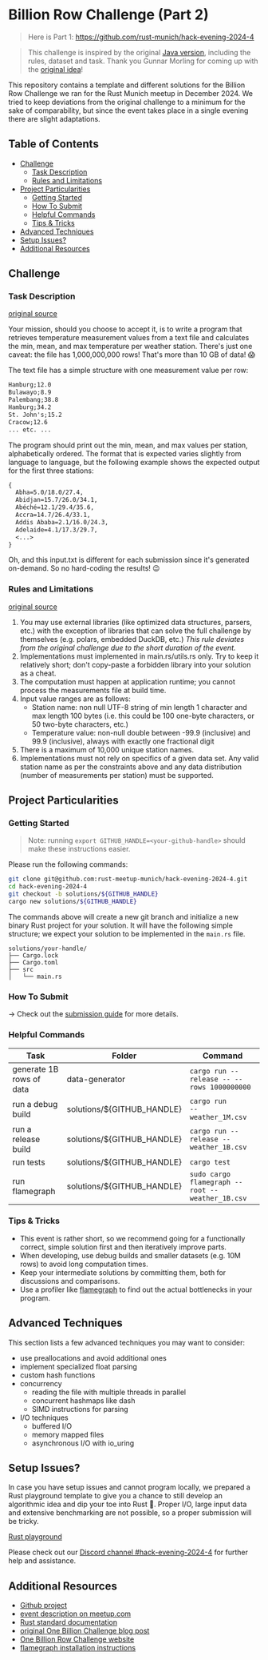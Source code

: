 # Billion Row Challenge (Part 2) <!-- omit in toc -->

> Here is Part 1: https://github.com/rust-munich/hack-evening-2024-4


> This challenge is inspired by the original [Java version](https://1brc.dev/), including the rules,
> dataset and task. Thank you Gunnar Morling for coming up with the
> [original idea](https://www.morling.dev/blog/one-billion-row-challenge/)!

This repository contains a template and different solutions for the Billion Row Challenge we ran for
the Rust Munich meetup in December 2024. We tried to keep deviations from the original challenge to
a minimum for the sake of comparability, but since the event takes place in a single evening there
are slight adaptations.

## Table of Contents <!-- omit in toc -->

- [Challenge](#challenge)
  - [Task Description](#task-description)
  - [Rules and Limitations](#rules-and-limitations)
- [Project Particularities](#project-particularities)
  - [Getting Started](#getting-started)
  - [How To Submit](#how-to-submit)
  - [Helpful Commands](#helpful-commands)
  - [Tips \& Tricks](#tips--tricks)
- [Advanced Techniques](#advanced-techniques)
- [Setup Issues?](#setup-issues)
- [Additional Resources](#additional-resources)

## Challenge

### Task Description

[original source](https://1brc.dev/#%F0%9F%92%AA-the-challenge)

Your mission, should you choose to accept it, is to write a program that retrieves temperature
measurement values from a text file and calculates the min, mean, and max temperature per weather
station. There's just one caveat: the file has 1,000,000,000 rows! That's more than 10 GB of data! 😱

The text file has a simple structure with one measurement value per row:

```txt
Hamburg;12.0
Bulawayo;8.9
Palembang;38.8
Hamburg;34.2
St. John's;15.2
Cracow;12.6
... etc. ...
```

The program should print out the min, mean, and max values per station, alphabetically ordered. The
format that is expected varies slightly from language to language, but the following example shows
the expected output for the first three stations:

```txt
{
  Abha=5.0/18.0/27.4,
  Abidjan=15.7/26.0/34.1,
  Abéché=12.1/29.4/35.6,
  Accra=14.7/26.4/33.1,
  Addis Ababa=2.1/16.0/24.3,
  Adelaide=4.1/17.3/29.7,
  <...>
}
```

Oh, and this input.txt is different for each submission since it's generated on-demand. So no
hard-coding the results! 😉

### Rules and Limitations

[original source](https://1brc.dev/#rules-and-limits)

1. You may use external libraries (like optimized data structures, parsers, etc.) with the exception
   of libraries that can solve the full challenge by themselves (e.g. polars, embedded DuckDB, etc.)
   _This rule deviates from the original challenge due to the short duration of the event._
2. Implementations must implemented in main.rs/utils.rs only. Try to keep it relatively short; don't
   copy-paste a forbidden library into your solution as a cheat.
3. The computation must happen at application runtime; you cannot process the measurements file at
   build time.
4. Input value ranges are as follows:
   - Station name: non null UTF-8 string of min length 1 character and max length 100 bytes (i.e.
     this could be 100 one-byte characters, or 50 two-byte characters, etc.)
   - Temperature value: non-null double between -99.9 (inclusive) and 99.9 (inclusive), always with
     exactly one fractional digit
5. There is a maximum of 10,000 unique station names.
6. Implementations must not rely on specifics of a given data set. Any valid station name as per the
   constraints above and any data distribution (number of measurements per station) must be
   supported.

## Project Particularities

### Getting Started

> Note: running `export GITHUB_HANDLE=<your-github-handle>` should make these instructions easier.

Please run the following commands:

```sh
git clone git@github.com:rust-meetup-munich/hack-evening-2024-4.git
cd hack-evening-2024-4
git checkout -b solutions/${GITHUB_HANDLE}
cargo new solutions/${GITHUB_HANDLE}
```

The commands above will create a new git branch and initialize a new binary Rust project for your
solution. It will have the following simple structure; we expect your solution to be implemented in
the `main.rs` file.

```text
solutions/your-handle/
├── Cargo.lock
├── Cargo.toml
├── src
│   └── main.rs
```

### How To Submit

-> Check out the [submission guide](https://rust-meetup-munich.github.io/hack-evening-2024-4/02_submission.html) for more details.

### Helpful Commands

| Task                     | Folder                     | Command                                          |
| ------------------------ | -------------------------- | ------------------------------------------------ |
| generate 1B rows of data | data-generator             | `cargo run --release -- --rows 1000000000`       |
| run a debug build        | solutions/${GITHUB_HANDLE} | `cargo run           -- weather_1M.csv`          |
| run a release build      | solutions/${GITHUB_HANDLE} | `cargo run --release -- weather_1B.csv`          |
| run tests                | solutions/${GITHUB_HANDLE} | `cargo test`                                     |
| run flamegraph           | solutions/${GITHUB_HANDLE} | `sudo cargo flamegraph --root -- weather_1B.csv` |

### Tips & Tricks

- This event is rather short, so we recommend going for a functionally correct, simple solution
  first and then iteratively improve parts.
- When developing, use debug builds and smaller datasets (e.g. 10M rows) to avoid long computation
  times.
- Keep your intermediate solutions by committing them, both for discussions and comparisons.
- Use a profiler like [flamegraph](https://github.com/flamegraph-rs/flamegraph) to find out the
  actual bottlenecks in your program.

## Advanced Techniques

This section lists a few advanced techniques you may want to consider:

- use preallocations and avoid additional ones
- implement specialized float parsing
- custom hash functions
- concurrency
  - reading the file with multiple threads in parallel
  - concurrent hashmaps like dash
  - SIMD instructions for parsing
- I/O techniques
  - buffered I/O
  - memory mapped files
  - asynchronous I/O with io_uring

## Setup Issues?

In case you have setup issues and cannot program locally, we prepared a Rust playground template
to give you a chance to still develop an algorithmic idea and dip your toe into Rust 🦀. Proper I/O,
large input data and extensive benchmarking are not possible, so a proper submission will be tricky.

[Rust playground](https://play.rust-lang.org/?version=stable&mode=debug&edition=2021&gist=d039ad90338c5d71533c7e19e7c1012e)

Please check out our [Discord channel #hack-evening-2024-4](https://discord.com/channels/704612189532586014/1315802468868817007) for further help and assistance.

## Additional Resources

- [Github project](https://github.com/rust-meetup-munich/hack-evening-2024-4)
- [event description on meetup.com](https://www.meetup.com/rust-munich/events/304827279/)
- [Rust standard documentation](https://doc.rust-lang.org/std/)
- [original One Billion Challenge blog post](https://www.morling.dev/blog/one-billion-row-challenge/)
- [One Billion Row Challenge website](https://1brc.dev/)
- [flamegraph installation instructions](https://github.com/flamegraph-rs/flamegraph)
